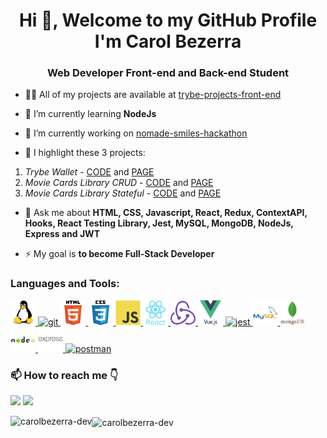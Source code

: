 <h1 align="center">Hi 👋, Welcome to my GitHub Profile I'm Carol Bezerra</h1>
<h3 align="center">Web Developer Front-end and Back-end Student</h3>

- 👨‍💻 All of my projects are available at [trybe-projects-front-end](https://github.com/carolbezerra-dev/trybe-projects-front-end)

- 🌱 I’m currently learning **NodeJs**

- 🔭 I’m currently working on [nomade-smiles-hackathon](https://github.com/carolbezerra-dev/nomade-smiles-hackathon)

- 🌟 I highlight these 3 projects:
1) _Trybe Wallet_ - [CODE](https://github.com/carolbezerra-dev/trybe-projects-front-end/tree/main/2.FrontEnd/16.Redux) and [PAGE](https://trybewallet-kappa.vercel.app/)
2) _Movie Cards Library CRUD_ - [CODE](https://github.com/carolbezerra-dev/trybe-projects-front-end/tree/main/2.FrontEnd/13.React-Router) and [PAGE](https://moviecards-library-crud.vercel.app/)
3) _Movie Cards Library Stateful_ - [CODE](https://github.com/carolbezerra-dev/trybe-projects-front-end/tree/main/2.FrontEnd/12.Forms-React) and [PAGE](https://moviecards-library-stateful.vercel.app/)

- 💬 Ask me about **HTML, CSS, Javascript, React, Redux, ContextAPI, Hooks, React Testing Library, Jest, MySQL, MongoDB, NodeJs, Express and JWT**

- ⚡ My goal is **to become Full-Stack Developer**

<h3 align="left">Languages and Tools:</h3>
<p align="left"> <a href="https://www.linux.org/" target="_blank"> <img src="https://raw.githubusercontent.com/devicons/devicon/master/icons/linux/linux-original.svg" alt="linux" width="40" height="40"/> </a> <a href="https://git-scm.com/" target="_blank"> <img src="https://www.vectorlogo.zone/logos/git-scm/git-scm-icon.svg" alt="git" width="40" height="40"/> </a> <a href="https://www.w3.org/html/" target="_blank"> <img src="https://raw.githubusercontent.com/devicons/devicon/master/icons/html5/html5-original-wordmark.svg" alt="html5" width="40" height="40"/> </a> <a href="https://www.w3schools.com/css/" target="_blank"> <img src="https://raw.githubusercontent.com/devicons/devicon/master/icons/css3/css3-original-wordmark.svg" alt="css3" width="40" height="40"/> </a> <a href="https://developer.mozilla.org/en-US/docs/Web/JavaScript" target="_blank"> <img src="https://raw.githubusercontent.com/devicons/devicon/master/icons/javascript/javascript-original.svg" alt="javascript" width="40" height="40"/> </a> <a href="https://reactjs.org/" target="_blank"> <img src="https://raw.githubusercontent.com/devicons/devicon/master/icons/react/react-original-wordmark.svg" alt="react" width="40" height="40"/> </a> <a href="https://redux.js.org" target="_blank"> <img src="https://raw.githubusercontent.com/devicons/devicon/master/icons/redux/redux-original.svg" alt="redux" width="40" height="40"/> </a> <a href="https://vuejs.org/" target="_blank"> <img src="https://raw.githubusercontent.com/devicons/devicon/master/icons/vuejs/vuejs-original-wordmark.svg" alt="vuejs" width="40" height="40"/> </a> <a href="https://jestjs.io" target="_blank"> <img src="https://www.vectorlogo.zone/logos/jestjsio/jestjsio-icon.svg" alt="jest" width="40" height="40"/> </a> <a href="https://www.mysql.com/" target="_blank"> <img src="https://raw.githubusercontent.com/devicons/devicon/master/icons/mysql/mysql-original-wordmark.svg" alt="mysql" width="40" height="40"/> </a> <a href="https://www.mongodb.com/" target="_blank"> <img src="https://raw.githubusercontent.com/devicons/devicon/master/icons/mongodb/mongodb-original-wordmark.svg" alt="mongodb" width="40" height="40"/> </a> <a href="https://nodejs.org" target="_blank"> <img src="https://raw.githubusercontent.com/devicons/devicon/master/icons/nodejs/nodejs-original-wordmark.svg" alt="nodejs" width="40" height="40"/> </a> <a href="https://expressjs.com" target="_blank"> <img src="https://raw.githubusercontent.com/devicons/devicon/master/icons/express/express-original-wordmark.svg" alt="express" width="40" height="40"/> </a> <a href="https://postman.com" target="_blank"> <img src="https://www.vectorlogo.zone/logos/getpostman/getpostman-icon.svg" alt="postman" width="40" height="40"/> </a> </p>

<h3 align="left">📫 How to reach me 👇</h3>

[<img src="https://img.shields.io/badge/linkedin-%230077B5.svg?&style=for-the-badge&logo=linkedin&logoColor=white" />](https://www.linkedin.com/in/carolbezerra-dev/) <a href="mailto:carol.arbe@gmail.com"><img src="https://img.shields.io/badge/Gmail-D14836?style=for-the-badge&logo=gmail&logoColor=white"></a>

<img align="left" src="https://github-readme-stats.vercel.app/api/top-langs?username=carolbezerra-dev&&hide=richtextformat;layout=compact&amp;theme=dracula" alt="carolbezerra-dev" /> <img align="center" src="https://github-readme-stats.vercel.app/api?username=carolbezerra-dev&s&amp;show_icons=true&amp;include_all_commits=true&amp;theme=dracula" alt="carolbezerra-dev" />
